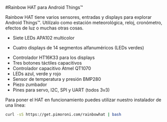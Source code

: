 <!--
---
name: Rainbow HAT
class: board
type: display,led,multi,sensor,touch
formfactor: HAT
manufacturer: Pimoroni
description: Sensors and IO for Android Things
url: http://blog.pimoroni.com/android-things-launch/
github: https://github.com/pimoroni/rainbow-hat
buy: https://shop.pimoroni.com/products/rainbow-hat-for-android-things
image: 'rainbow-hat.png'
pincount: 40
eeprom: yes
power:
  '1':
  '2':
  '17':
ground:
  '9':
  '25':
  '30':
  '39':
pin:
  '3':
    mode: i2c
  '5':
    mode: i2c
  '19':
    mode: spi
  '21':
    mode: spi
  '23':
    mode: spi
  '24':
    mode: spi
  '33':
    name: Buzzer
    mode: pwm
  '31':
    name: Red/Left LED
    mode: output
    active: high
  '35':
    name: Green/Middle LED
    mode: output
    active: high
  '37':
    name: Blue/Right LED
    mode: output
    active: high
  '40':
    name: Touch A
    mode: input
    active: low
  '38':
    name: Touch B
    mode: input
    active: low
  '36':
    name: Touch C
    mode: input
    active: low
i2c:
  '0x70':
    name: Barometer
    device: BMP280
  '0x77':
    name: Matrix Driver
    device: HT16K33
-->
#Rainbow HAT para Android Things™

Rainbow HAT tiene varios sensores, entradas y displays para explorar Android Things™. Utilízalo como estación meteorológica, reloj, cronómetro, efectos de luz o muchas otras cosas.

* Siete LEDs APA102 multicolor
+ Cuatro displays de 14 segmentos alfanuméricos (LEDs verdes)
* Controlador HT16K33 para los displays
* Tres botones táctiles capacitivos
* Controlador capacitivo Atmel QT1070
* LEDs azul, verde y rojo
* Sensor de temperatura y presión BMP280
* Piezo zumbador
* Pines para servo, I2C, SPI y UART (todos 3v3)

Para poner el HAT en funcionamiento puedes utilizar nuestro instalador de una línea:

```bash
curl -sS https://get.pimoroni.com/rainbowhat | bash
```
